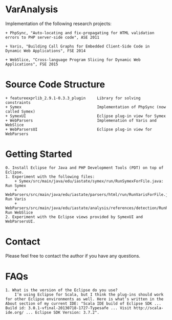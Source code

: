 # VarAnalysis

Implementation of the following research projects:

	+ PhpSync, "Auto-locating and fix-propagating for HTML validation errors to PHP server-side code", ASE 2011

	+ Varis, "Building Call Graphs for Embedded Client-Side Code in Dynamic Web Applications", FSE 2014

	+ WebSlice, "Cross-language Program Slicing for Dynamic Web Applications", FSE 2015

Source Code Structure
=====================
	+ featureexprlib_2.9.1-0.3.3_plugin		Library for solving constraints
	+ Symex									Implementation of PhpSync (now called Symex)
	+ SymexUI								Eclipse plug-in view for Symex
	+ WebParsers							Implemenation of Varis and WebSlice
	+ WebParsersUI							Eclipse plug-in view for WebParsers

Getting Started
===============
	0. Install Eclipse for Java and PHP Development Tools (PDT) on top of Eclipse.
	1. Experiment with the following files:
		+ Symex/src/main/java/edu/iastate/symex/run/RunSymexForFile.java: Run Symex 
		+ WebParsers/src/main/java/edu/iastate/parsers/html/run/RunVarisForFile.java: Run Varis
		+ WebParsers/src/main/java/edu/iastate/analysis/references/detection/RunReferenceDetectorForFile.java: Run WebSlice
	2. Experiment with the Eclipse views provided by SymexUI and WebParsersUI.

Contact
=======
Please feel free to contact the author if you have any questions.

FAQs
=======
	1. What is the version of the Eclipse do you use?
		I’m using Eclipse for Scala, but I think the plug-ins should work for other Eclipse environments as well. Here is what’s written in the About section of my current IDE: "Scala IDE build of Eclipse SDK ... Build id: 3.0.1-vfinal-20130718-1727-Typesafe ... Visit http://scala-ide.org/ ... Eclipse SDK Version: 3.7.2".
